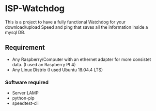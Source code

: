 # ISP-Watchdog
This is a project to have a fully functional Watchdog for your download/upload Speed and ping that saves all the information inside a mysql DB.

## Requirement
- Any Raspberry/Computer with an ethernet adapter for more consistet data. (I used an Raspberry PI 4)
- Any Linux Distrio (I used Ubuntu 18.04.4 LTS)

### Software required
- Server LAMP
- python-pip
- speedtest-cli





